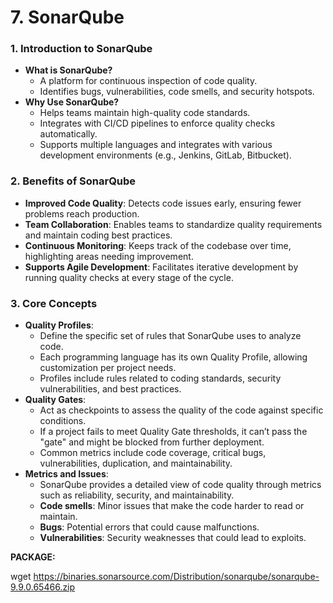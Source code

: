 # 7. SonarQube

### **1. Introduction to SonarQube**

- **What is SonarQube?**
    - A platform for continuous inspection of code quality.
    - Identifies bugs, vulnerabilities, code smells, and security hotspots.
- **Why Use SonarQube?**
    - Helps teams maintain high-quality code standards.
    - Integrates with CI/CD pipelines to enforce quality checks automatically.
    - Supports multiple languages and integrates with various development environments (e.g., Jenkins, GitLab, Bitbucket).

### **2. Benefits of SonarQube**

- **Improved Code Quality**: Detects code issues early, ensuring fewer problems reach production.
- **Team Collaboration**: Enables teams to standardize quality requirements and maintain coding best practices.
- **Continuous Monitoring**: Keeps track of the codebase over time, highlighting areas needing improvement.
- **Supports Agile Development**: Facilitates iterative development by running quality checks at every stage of the cycle.

### **3. Core Concepts**

- **Quality Profiles**:
    - Define the specific set of rules that SonarQube uses to analyze code.
    - Each programming language has its own Quality Profile, allowing customization per project needs.
    - Profiles include rules related to coding standards, security vulnerabilities, and best practices.
- **Quality Gates**:
    - Act as checkpoints to assess the quality of the code against specific conditions.
    - If a project fails to meet Quality Gate thresholds, it can’t pass the "gate" and might be blocked from further deployment.
    - Common metrics include code coverage, critical bugs, vulnerabilities, duplication, and maintainability.
- **Metrics and Issues**:
    - SonarQube provides a detailed view of code quality through metrics such as reliability, security, and maintainability.
    - **Code smells**: Minor issues that make the code harder to read or maintain.
    - **Bugs**: Potential errors that could cause malfunctions.
    - **Vulnerabilities**: Security weaknesses that could lead to exploits.

**PACKAGE:**

wget https://binaries.sonarsource.com/Distribution/sonarqube/sonarqube-9.9.0.65466.zip
